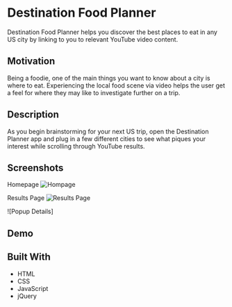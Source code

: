 # Destination Food Planner
Destination Food Planner helps you discover the best places to eat in any US city by linking to you to relevant YouTube video content.

## Motivation
Being a foodie, one of the main things you want to know about a city is where to eat. 
Experiencing the local food scene via video helps the user get a feel for where they may like to investigate further on a trip.

## Description
As you begin brainstorming for your next US trip, open the Destination Planner app and plug in a few different cities to 
see what piques your interest while scrolling through YouTube results.

## Screenshots
Homepage
![Hompage](https://github.com/kaysway/thinkful-api-capstone-destination-planner/blob/master/images/Homepage_Destination_Planner.png)

Results Page
![Results Page](https://github.com/kaysway/thinkful-api-capstone-destination-planner/blob/master/images/Results_Desination_Planner.png)

![Popup Details]

## Demo

## Built With
- HTML
- CSS
- JavaScript
- jQuery
